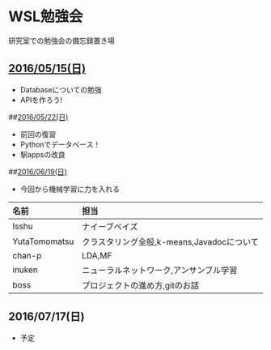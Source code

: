 # WSL勉強会
研究室での勉強会の備忘録置き場

## [2016/05/15(日)](https://github.com/otamot/WSL_Study/tree/master/20160515)
* Databaseについての勉強
* APIを作ろう!

##[2016/05/22(日)](https://github.com/otamot/WSL_Study/tree/master/20160522)
* 前回の復習
* Pythonでデータベース！
* 駅appsの改良

##[2016/06/19(日)](https://github.com/otamot/WSL_Study/tree/master/20160619)

* 今回から機械学習に力を入れる


|名前|担当|
|:--|:--|
|Isshu|ナイーブベイズ|
|YutaTomomatsu|クラスタリング全般,k-means,Javadocについて|
|chan-p|LDA,MF|
|inuken|ニューラルネットワーク,アンサンブル学習|
|boss|プロジェクトの進め方,gitのお話|


## 2016/07/17(日)
* 予定
